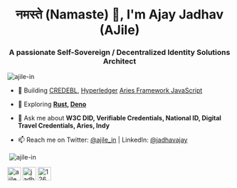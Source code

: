 <h1 align="center">नमस्ते (Namaste) 👋, I'm Ajay Jadhav (AJile)</h1>
<h3 align="center">A passionate Self-Sovereign / Decentralized Identity Solutions Architect</h3>

<p align="left"> <img src="https://komarev.com/ghpvc/?username=jadhavajay" alt="ajile-in" /> </p>

- 🔭 Building [CREDEBL](https://github.com/credebl), [Hyperledger](https://www.hyperledger.org) [Aries Framework JavaScript](https://github.com/hyperledger/aries-framework-javascript)

- 🌱 Exploring **[Rust](https://rust-lang.org), [Deno](https://deno.land)**

- 💬 Ask me about **W3C DID, Verifiable Credentials, National ID, Digital Travel Credentials, Aries, Indy**

- 📫 Reach me on Twitter: [@ajile_in](https://twitter.com/ajile_in) | LinkedIn: [@jadhavajay](https://linkedin.com/in/jadhavajay)


<p>&nbsp;<img align="center" src="https://github-readme-stats.vercel.app/api?username=ajile-in&show_icons=true" alt="ajile-in" /></p>

<p align="left">
<a href="https://twitter.com/ajile_in" target="blank"><img align="center" src="https://cdn.jsdelivr.net/npm/simple-icons@3.0.1/icons/twitter.svg" alt="ajile_in" height="30" width="30" /></a> <a href="https://linkedin.com/in/jadhavajay" target="blank"><img align="center" src="https://cdn.jsdelivr.net/npm/simple-icons@3.0.1/icons/linkedin.svg" alt="jadhavajay" height="30" width="30" /></a> <a href="https://stackoverflow.com/users/1264361/ajay-jadhav" target="blank"> <img align="center" src="https://cdn.jsdelivr.net/npm/simple-icons@3.0.1/icons/stackoverflow.svg" alt="1264361/ajay-jadhav" height="30" width="30" /></a>
</p>
